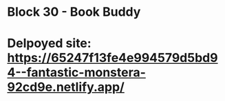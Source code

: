 # Block 30 - Book Buddy

# Delpoyed site: https://65247f13fe4e994579d5bd94--fantastic-monstera-92cd9e.netlify.app/
